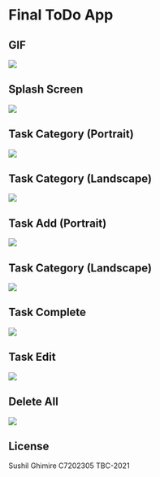 # Final ToDo App
## GIF
![](app/src/main/res/drawable/todogif.gif)

## Splash Screen
![](app/src/main/res/drawable/split.jpg)

## Task Category (Portrait)
![](app/src/main/res/drawable/plist.jpg)

## Task Category (Landscape)
![](app/src/main/res/drawable/list.jpg)

## Task Add (Portrait)
![](app/src/main/res/drawable/edit2.jpg)

## Task Category (Landscape)
![](app/src/main/res/drawable/taskadd.jpg)

## Task Complete
![](app/src/main/res/drawable/taskc.gif)

## Task Edit
![](app/src/main/res/drawable/edit2.jpg)

## Delete All
![](app/src/main/res/drawable/deleteapp.jpg)

## License
Sushil Ghimire
C7202305
TBC-2021
